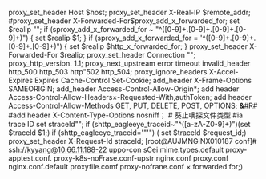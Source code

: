 

proxy_set_header Host $host;
proxy_set_header X-Real-IP $remote_addr;
#proxy_set_header X-Forwarded-For$proxy_add_x_forwarded_for;
set $realip "";
        if (sproxy_add_x_forwarded_for ~ "^([0-9]+\.[0-9]+\.[0-9]+\.[0-9]+)") { set $realip $1; }
        if (sproxy_add_x_forwarded_for = '^([0-9]+\.[0-9]+\.[0-9]+\.[0-9]+)") { set $realip $http_x_forwarded_for; }
proxy_set_header   X-Forwarded-For   $realip;
proxy_set_header   Connection "";
proxy_http_version. 1.1;
proxy_next_upstream error timeout invalid_header http_500 http_503 http"502 http_504;
proxy_ignore_headers X-Accel-Expires Expires Cache-Control Set-Cookie;
add_header X-Frame-Options SAMEORIGIN;
add_header Access-Control-Allow-Origin*;
add header Access-Control-Allow-Headers×-Requested-With,authToken;
add header Access-Control-Allow-Methods GET, PUT, DELETE, POST, OPTIONS;
**&**#R#
#add header X-Content-Type-Options nosniff； # 葵止噢探文件类型
#ia trace ID
set straceld"";
if (shttp_eagleeye_traceid~"^([a-zA-Z0-9]+)")(set $traceld $1;)
if (shttp_eagleeye_traceid='"'") ( set $traceld $request_id;)
proxy_set_header X-Request-Id straceld;
[root@AUJMNGINX010187 conf]#
ssh://kyyang@10.66.11.188-22
uppo-con
sCei
mime.types.default proxy-apptest.conf. proxy-k8s-noFrase.conf-upstr
nginx.conf
proxy.conf
nginx.conf.default proxyfile.comf
proxy-nofrane.conf
× forwarded for;)